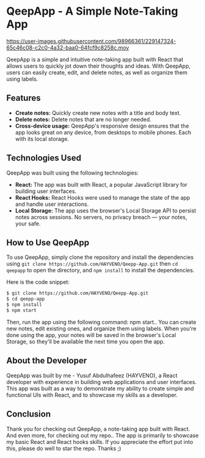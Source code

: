 # QeepApp - A Simple Note-Taking App

https://user-images.githubusercontent.com/98966361/229147324-65c46c08-c2c0-4a32-baa0-64fcf9c8258c.mov



QeepApp is a simple and intuitive note-taking app built with React that allows users to quickly jot down their thoughts and ideas. With QeepApp, users can easily create, edit, and delete notes, as well as organize them using labels.

## Features

-  **Create notes:** Quickly create new notes with a title and body text.
-  **Delete notes:** Delete notes that are no longer needed.
-  **Cross-device usage:** QeepApp's responsive design ensures that the app looks great on any device, from desktops to mobile phones. Each with its local storage.

## Technologies Used

QeepApp was built using the following technologies:

-  **React:** The app was built with React, a popular JavaScript library for building user interfaces.
-  **React Hooks:** React Hooks were used to manage the state of the app and handle user interactions.
-  **Local Storage:** The app uses the browser's Local Storage API to persist notes across sessions. No servers, no privacy breach — your notes, your safe.

## How to Use QeepApp

To use QeepApp, simply clone the repository and install the dependencies using `git clone https://github.com/HAYVENO/Qeepp-App.git` then `cd qeepapp` to open the directory, and `npm install` to install the dependencies.

Here is the code snippet:


``` bash
$ git clone https://github.com/HAYVENO/Qeepp-App.git
$ cd qeepp-app
$ npm install
$ npm start
```

Then, run the app using the following command: npm start.. You can create new notes, edit existing ones, and organize them using labels. When you're done using the app, your notes will be saved in the browser's Local Storage, so they'll be available the next time you open the app.

## About the Developer

QeepApp was built by me - Yusuf Abdulhafeez (HAYVENO), a React developer with experience in building web applications and user interfaces. This app was built as a way to demonstrate my ability to create simple and functional UIs with React, and to showcase my skills as a developer.

## Conclusion

Thank you for checking out QeepApp, a note-taking app built with React. And even more, for checking out my repo.. The app is primarily to showcase my basic React and React hooks skills. If you appreciate the effort put into this, please do well to star the repo. Thanks ;)
